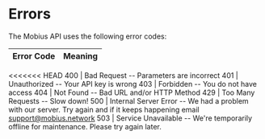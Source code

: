# Errors

The Mobius API uses the following error codes:


Error Code | Meaning
---------- | -------
<<<<<<< HEAD
400 | Bad Request -- Parameters are incorrect
401 | Unauthorized -- Your API key is wrong
403 | Forbidden -- You do not have access
404 | Not Found -- Bad URL and/or HTTP Method
429 | Too Many Requests -- Slow down!
500 | Internal Server Error -- We had a problem with our server. Try again and if it keeps happening email support@mobius.network
503 | Service Unavailable -- We're temporarily offline for maintenance. Please try again later.
